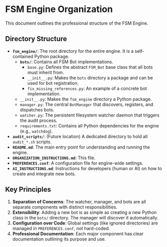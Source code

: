 # FSM Engine Organization

This document outlines the professional structure of the FSM Engine.

## Directory Structure

-   **`fsm_engine/`**: The root directory for the entire engine. It is a self-contained Python package.
    -   **`bots/`**: Contains all FSM Bot implementations.
        -   `base.py`: Defines the abstract `FSM_Bot` base class that all bots must inherit from.
        -   `__init__.py`: Makes the `bots` directory a package and can be used for bot registration.
        -   `fix_missing_references.py`: An example of a concrete bot implementation.
    -   `__init__.py`: Makes the `fsm_engine` directory a Python package.
    -   `manager.py`: The central `BotManager` that discovers, registers, and dispatches bots.
    -   `watcher.py`: The persistent filesystem watcher daemon that triggers the audit process.
    -   `requirements.txt`: Contains all Python dependencies for the engine (e.g., `watchdog`).
-   **`audit_scripts/`**: (Future location) A dedicated directory to hold all `audit_*.sh` scripts.
-   **`README.md`**: The main entry point for understanding and running the engine.
-   **`ORGANIZATION_INSTRUCTIONS.md`**: This file.
-   **`PREFERENCES.conf`**: A configuration file for engine-wide settings.
-   **`AI_INSTRUCTIONS.md`**: Instructions for developers (human or AI) on how to create and integrate new bots.

## Key Principles

1.  **Separation of Concerns**: The watcher, manager, and bots are all separate components with distinct responsibilities.
2.  **Extensibility**: Adding a new bot is as simple as creating a new Python class in the `bots/` directory. The manager will discover it automatically.
3.  **Configuration over Code**: Global settings (like ignored directories) are managed in `PREFERENCES.conf`, not hard-coded.
4.  **Professional Documentation**: Each major component has clear documentation outlining its purpose and use.